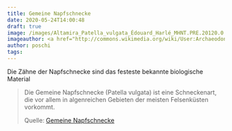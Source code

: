 ```yaml
---
title: Gemeine Napfschnecke
date: 2020-05-24T14:00:48
draft: true
image: /images/Altamira_Patella_vulgata_Édouard_Harlé_MHNT.PRE.20120.0.608.jpg
imageauthor: <a href="http://commons.wikimedia.org/wiki/User:Archaeodontosaurus" title="User:Archaeodontosaurus">Didier Descouens</a>
author: poschi
tags: 
---
```


Die Zähne der Napfschnecke sind das festeste bekannte biologische Material

> Die Gemeine Napfschnecke (Patella vulgata) ist eine Schneckenart, die vor
> allem in algenreichen Gebieten der meisten Felsenküsten vorkommt.
>
> Quelle: [Gemeine Napfschnecke](https://de.wikipedia.org/wiki/Gemeine_Napfschnecke)
